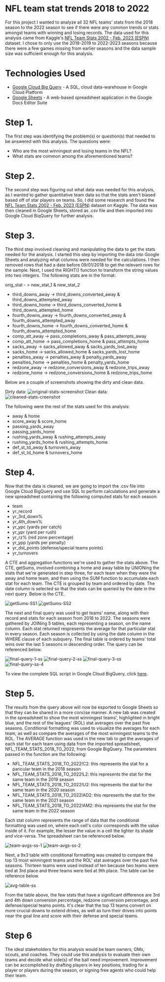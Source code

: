 # NFL team stat trends 2018 to 2022
For this project I wanted to analyze all 32 NFL teams' stats from the 2018 season to the 2022 season to see if there were any common trends or stats amongst teams with winning and losing records. The data used for this analysis came from Kaggle's [NFL Team Stats 2002 - Feb. 2023 (ESPN)](https://www.kaggle.com/datasets/cviaxmiwnptr/nfl-team-stats-20022019-espn) dataset. I chose to only use the 
2018-2019 to 2022-2023 seasons because there were a few games missing from earlier seasons and the data sample size was sufficient enough for this analysis.

# Technologies Used

- [Google Cloud Big Query](https://cloud.google.com/bigquery?hl=en) - A SQL, cloud data-warehouse in Google Cloud Platform
- [Google Sheets](https://www.google.com/sheets/about/) - A web-based spreadsheet application in the Google Docs Editor Suite


# Step 1.
The first step was identifying the problem(s) or question(s) that needed to be answered with this analysis. The questions were:
  - Who are the most winningest and losing teams in the NFL?
  - What stats are common among the aforementioned teams? 

# Step 2.
The second step was figuring out what data was needed for this analysis, as I wanted to gather quantitative team data so that the stats aren't biased based off of star players on teams. So, I did some research and found the [NFL Team Stats 2002 - Feb. 2023 (ESPN)](https://www.kaggle.com/datasets/cviaxmiwnptr/nfl-team-stats-20022019-espn) dataset on Kaggle.  The data was then cleaned in Google Sheets, stored as .csv file and then imported into Google Cloud BiqQuery for further analysis. 

# Step 3.
The third step involved cleaning and manipulating the data to get the stats needed for the analysis. I started this step by importing the data into Google Sheets and analyzing what columns were needed for the calculations. I then removed rows that had a date before 09/01/2018 to get the relevant rows for the sample. Next, I used the RIGHT() function to transform the string values into two integers. The following stats are in the format:
  
  orig_stat - > new_stat_1 & new_stat_2
  - third_downs_away -> third_downs_converted_away & third_downs_attempted_away
  - third_downs_home -> third_downs_converted_home & third_downs_attempted_home
  - fourth_downs_away -> fourth_downs_converted_away & fourth_downs_attempted_away
  - fourth_downs_home -> fourth_downs_converted_home & fourth_downs_attempted_home
  - comp_att_away -> pass_completions_away & pass_attempts_away
  - comp_att_home -> pass_completions_home & pass_attempts_home
  - sacks_away -> sacks_allowed_away & sacks_yards_lost_away
  - sacks_home -> sacks_allowed_home & sacks_yards_lost_home
  - penalties_away -> penalties_away & penalty_yards_away
  - penalties_home -> penalties_home & penalty_yards_home
  - redzone_away -> redzone_conversions_away & redzone_trips_away
  - redzone_home -> redzone_conversions_home & redzone_trips_home

Below are a couple of screenshots showing the dirty and clean data.

Dirty data:
![original-stats-screenshot ](https://github.com/ShaunJPartridge/Data-Analytics-Portfolio/assets/47838616/628744dd-b33d-437e-9e6b-b18b3466bbd6)
Clean data:
![cleaned-stats-creenshot](https://github.com/ShaunJPartridge/Data-Analytics-Portfolio/assets/47838616/0799ae65-8b5a-4439-a109-ac77eb309a8b)


The following were the rest of the stats used for this analysis:
  - away & home
  - score_away & score_home
  - passing_yards_away
  - passing_yards_home
  - rushing_yards_away & rushing_attempts_away
  - rushing_yards_home & rushing_attempts_home
  - def_st_td_away & turnovers_away
  - def_st_td_home & turnovers_home


# Step 4.
Now that the data is cleaned, we are going to import the .csv file into Google Cloud BigQuery and use SQL to perform calculations and generate a new spreadsheet
containing the following computed stats for each season:
  - team
  - yr_record
  - yr_3rd_down%
  - yr_4th_down%
  - yr_ypc (yards per catch)
  - yr_ypr (yard per rush)
  - yr_rz% (red zone percentage)
  - yr_ypp (yards per penalty)
  - yr_dst_points (defense/special teams points)
  - yr_turnovers

A CTE and aggregation functions we're used to gather the stats above. The CTE, getSums, involved combining a home and away table by UNIONing the stats that we're generated in step three, for each team when they were the away and home team, and then using the SUM function to accumulate each stat for each team. The CTE is grouped by team and ordered by date. The date column is selected so that the stats can be queried by the date in the next query. Below is the CTE.

![getSums-SS1](https://github.com/ShaunJPartridge/Data-Analytics-Portfolio/assets/47838616/1b7d4281-524d-49c9-a602-dc4cff93676b)
![getSums-SS2](https://github.com/ShaunJPartridge/Data-Analytics-Portfolio/assets/47838616/7b4d786c-e056-43f3-96e8-73c9a7fd5a31)

The next and final query was used to get teams' name, along with their record and stats for each season from 2018 to 2022. The seasons were gathered by JOINing 5 tables, each representing a season, on the name column. Each stat returned respresents the average for that particular stat in every season. Each season 
is collected by using the date column in the WHERE clause of each subquery. The final table is ordered by teams' total wins over the last 5 seasons in descending order. The query can be referenced below.

![final-query-1-ss](https://github.com/ShaunJPartridge/Data-Analytics-Portfolio/assets/47838616/190a8255-5024-4ed9-9bdc-2f34805c037f)
![final-query-2-ss](https://github.com/ShaunJPartridge/Data-Analytics-Portfolio/assets/47838616/0c0e62e7-7465-4d65-bc99-21dfcdd6d4ea)
![final-query-3-ss](https://github.com/ShaunJPartridge/Data-Analytics-Portfolio/assets/47838616/a7d93b3b-2a35-479e-91ee-d60d94718d0c)
![final-query-ss-4](https://github.com/ShaunJPartridge/Data-Analytics-Portfolio/assets/47838616/d715aa94-031d-424e-a2bf-d6a981d8b60c)






To view the complete SQL script in Google Cloud BigQuery, click [here](https://console.cloud.google.com/bigquery?sq=129548345512:86c4bff89dd0408da67dd4211b61c7d3).

# Step 5.
The results from the query above will now be exported to Google Sheets so that they can be shared in a more concise manner. A new tab was created in the spreadsheet to show the most winningest teams', highlighted in bright blue, and the rest of the leagues' (ROL) stat averages over the past five seasons. Conditional formatting was used to visualize the averages for each team, as well as compare the averages of the most winningest teams to the ROL. The AVERAGE function was used in the new tab to get the averages of each stat for each team using data from the imported spreadsheet, NFL_TEAM_STATS_2018_TO_2022, from Google BigQuery. The parameters passed in the function are the following:
  - NFL_TEAM_STATS_2018_TO_2022!C2: this represents the stat for a paricular team in the 2018 season
  - NFL_TEAM_STATS_2018_TO_2022!L2: this represents the stat for the same team in the 2019 season
  - NFL_TEAM_STATS_2018_TO_2022!U2: this represents the stat for the same team in the 2020 season
  - NFL_TEAM_STATS_2018_TO_2022!AD2: this represents the stat for the same team in the 2021 season
  - NFL_TEAM_STATS_2018_TO_2022!AM2: this represents the stat for the same team in the 2022 season

Each stat column represents the range of data that the conditional formatting was used on, where each cell's color corresponds with the value inside of it. For example, the lesser the value in a cell the lighter its shade and vice-versa. The spreadsheet can be referenced below.

![team-avgs-ss-1](https://github.com/ShaunJPartridge/Data-Analytics-Portfolio/assets/47838616/d286b5b0-1245-49e2-bf7e-c818b21271ad)
![team-avgs-ss-2](https://github.com/ShaunJPartridge/Data-Analytics-Portfolio/assets/47838616/c6b5b835-bb4d-4edb-acf1-314cd0995282)

Next, a 9x3 table with conditional formatting was created to compare the top 13 most winningest teams and the ROL' stat averages over the past five seasons. Thirteen teams were used instead of ten because two teams were tied at 3rd place and three teams were tied at 9th place. The table can be reference below.

![avg-table-ss](https://github.com/ShaunJPartridge/Data-Analytics-Portfolio/assets/47838616/55e5d8c1-c08c-4099-833c-d736aa94445f)

From the table above, the few stats that have a significant difference are 3rd and 4th down conversion percentage, redzone conversion percentage, and defense/special teams points. It's clear that the top 13 teams convert on more crucial downs to extend drives, as well as turn their drives into points near the goal line and score with their defense and special teams.

# Step 6
The ideal stakeholders for this analysis would be team owners, GMs, scouts, and coaches. They could use this analysis to evaluate their own teams and decide what side(s) of the ball need improvement. Improvement can be accomplished by drafting players in key positions, trading for a player or players during the season, or signing free agents who could help their team.

